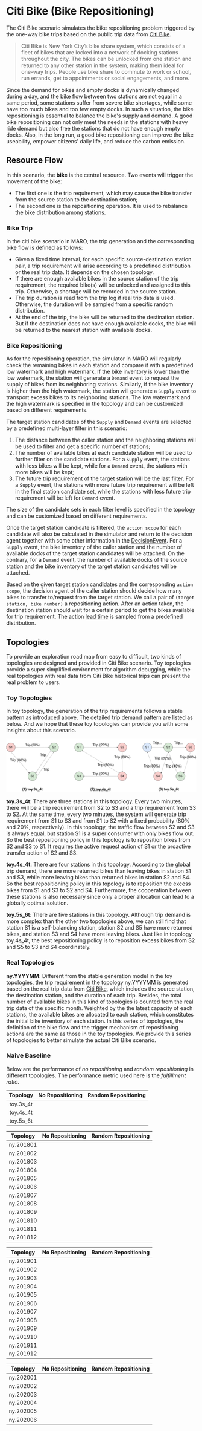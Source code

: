 # Citi Bike (Bike Repositioning)

The Citi Bike scenario simulates the bike repositioning problem triggered by the
one-way bike trips based on the public trip data from
[Citi Bike](https://www.citibikenyc.com/).

> Citi Bike is New York City’s bike share system, which consists of a fleet of
bikes that are locked into a network of docking stations throughout the city.
The bikes can be unlocked from one station and returned to any other station in
the system, making them ideal for one-way trips. People use bike share to commute
to work or school, run errands, get to appointments or social engagements, and
more.

Since the demand for bikes and empty docks is dynamically changed during a day,
and the bike flow between two stations are not equal in a same period, some
stations suffer from severe bike shortages, while some have too much bikes and
too few empty docks. In such a situation, the bike repositioning is essential to
balance the bike's supply and demand. A good bike repositioning can not only meet
the needs in the stations with heavy ride demand but also free the stations that
do not have enough empty docks. Also, in the long run, a good bike repositioning
can improve the bike useability, empower citizens' daily life, and reduce the
carbon emission.

## Resource Flow

In this scenario, the **bike** is the central resource. Two events will trigger
the movement of the bike:

- The first one is the trip requirement, which may cause the bike transfer from
the source station to the destination station;
- The second one is the repositioning operation. It is used to rebalance the bike
distribution among stations.

### Bike Trip

In the citi bike scenario in MARO, the trip generation and the corresponding bike
flow is defined as follows:

- Given a fixed time interval, for each specific source-destination station pair,
a trip requirement will arise according to a predefined distribution or the real
trip data. It depends on the chosen topology.
- If there are enough available bikes in the source station of the trip requirement,
the required bike(s) will be unlocked and assigned to this trip. Otherwise, a
shortage will be recorded in the source station.
- The trip duration is read from the trip log if real trip data is used. Otherwise,
the duration will be sampled from a specific random distribution.
- At the end of the trip, the bike will be returned to the destination station.
But if the destination does not have enough available docks, the bike will be
returned to the nearest station with available docks.

### Bike Repositioning

As for the repositioning operation, the simulator in MARO will regularly check
the remaining bikes in each station and compare it with a predefined low watermark
and high watermark. If the bike inventory is lower than the low watermark, the
station will generate a `Demand` event to request the supply of bikes from its
neighboring stations. Similarly, if the bike inventory is higher than the high
watermark, the station will generate a `Supply` event to transport excess bikes
to its neighboring stations. The low watermark and the high watermark is specified
in the topology and can be customized based on different requirements.

The target station candidates of the `Supply` and `Demand` events are selected
by a predefined multi-layer filter in this scenario:

1. The distance between the caller station and the neighboring stations will be
used to filter and get a specific number of stations;
2. The number of available bikes at each candidate station will be used to further
filter on the candidate stations. For a `Supply` event, the stations with less
bikes will be kept, while for a `Demand` event, the stations with more bikes will
be kept;
3. The future trip requirement of the target station will be the last filter. For
a `Supply` event, the stations with more future trip requirement will be left in
the final station candidate set, while the stations with less future trip
requirement will be left for `Demand` event.

The size of the candidate sets in each filter level is specified in the topology
and can be customized based on different requirements.

Once the target station candidate is filtered, the `action scope` for each candidate
will also be calculated in the simulator and return to the decision agent together
with some other information in the [DecisionEvent](#decisionevent-in-citi-bike).
For a `Supply` event, the bike inventory of the caller station and the number of
available docks of the target station candidates will be attached. On the contrary,
for a `Demand` event, the number of available docks of the source station and the
bike inventory of the target station candidates will be attached.

Based on the given target station candidates and the corresponding `action scope`,
the decision agent of the caller station should decide how many bikes to transfer
to/request from the target station. We call a pair of `(target station, bike number)`
a repositioning action. After an action taken, the destination station should wait
for a certain period to get the bikes available for trip requirement. The action
[lead time](https://en.wikipedia.org/wiki/Lead_time) is sampled from a predefined
distribution.

## Topologies

To provide an exploration road map from easy to difficult, two kinds of topologies
are designed and provided in Citi Bike scenario. Toy topologies provide a super
simplified environment for algorithm debugging, while the real topologies with
real data from Citi Bike historical trips can present the real problem to users.

### Toy Topologies

In toy topology, the generation of the trip requirements follows a stable pattern
as introduced above. The detailed trip demand pattern are listed as below. And we
hope that these toy topologies can provide you with some insights about this scenario.

![Citi Bike toy topologies](../images/scenario/citibike.toys.svg)

**toy.3s_4t**: There are three stations in this topology. Every two minutes,
there will be a trip requirement from S2 to S3 and a trip requirement from S3 to
S2. At the same time, every two minutes, the system will generate trip requirement
from S1 to S3 and from S1 to S2 with a fixed probability (80% and 20%, respectively).
In this topology, the traffic flow between S2 and S3 is always equal, but station
S1 is a super consumer with only bikes flow out. So the best repositioning policy
in this topology is to reposition bikes from S2 and S3 to S1. It requires the
active request action of S1 or the proactive transfer action of S2 and S3.

**toy.4s_4t**: There are four stations in this topology. According to the global
trip demand, there are more returned bikes than leaving bikes in station S1 and S3,
while more leaving bikes than returned bikes in station S2 and S4. So the best
repositioning policy in this topology is to reposition the excess bikes from S1
and S3 to S2 and S4. Furthermore, the cooperation between these stations is also
necessary since only a proper allocation can lead to a globally optimal solution.

**toy.5s_6t**: There are five stations in this topology. Although trip demand is
more complex than the other two topologies above, we can still find that station
S1 is a self-balancing station, station S2 and S5 have more returned bikes, and
station S3 and S4 have more leaving bikes. Just like in topology toy.4s_4t, the
best repositioning policy is to reposition excess bikes from S2 and S5 to S3 and
S4 coordinately.

### Real Topologies

**ny.YYYYMM**: Different from the stable generation model in the toy topologies,
the trip requirement in the topology ny.YYYYMM is generated based on the real
trip data from [Citi Bike](https://www.citibikenyc.com/), which includes the
source station, the destination station, and the duration of each trip. Besides,
the total number of available bikes in this kind of topologies is counted from
the real trip data of the specific month. Weighted by the the latest capacity
of each stations, the available bikes are allocated to each station, which
constitutes the initial bike inventory of each station. In this series of
topologies, the definition of the bike flow and the trigger mechanism of
repositioning actions are the same as those in the toy topologies. We provide
this series of topologies to better simulate the actual Citi Bike scenario.

### Naive Baseline

Below are the performance of *no repositioning* and *random repositioning* in
different topologies. The performance metric used here is the *fulfillment ratio*.

| Topology  | No Repositioning | Random Repositioning |
| :-------: | :--------------: | :------------------: |
| toy.3s_4t |                  |                      |
| toy.4s_4t |                  |                      |
| toy.5s_6t |                  |                      |

| Topology  | No Repositioning | Random Repositioning |
| :-------: | :--------------: | :------------------: |
| ny.201801 |                  |                      |
| ny.201802 |                  |                      |
| ny.201803 |                  |                      |
| ny.201804 |                  |                      |
| ny.201805 |                  |                      |
| ny.201806 |                  |                      |
| ny.201807 |                  |                      |
| ny.201808 |                  |                      |
| ny.201809 |                  |                      |
| ny.201810 |                  |                      |
| ny.201811 |                  |                      |
| ny.201812 |                  |                      |

| Topology  | No Repositioning | Random Repositioning |
| :-------: | :--------------: | :------------------: |
| ny.201901 |                  |                      |
| ny.201902 |                  |                      |
| ny.201903 |                  |                      |
| ny.201904 |                  |                      |
| ny.201905 |                  |                      |
| ny.201906 |                  |                      |
| ny.201907 |                  |                      |
| ny.201908 |                  |                      |
| ny.201909 |                  |                      |
| ny.201910 |                  |                      |
| ny.201911 |                  |                      |
| ny.201912 |                  |                      |

| Topology  | No Repositioning | Random Repositioning |
| :-------: | :--------------: | :------------------: |
| ny.202001 |                  |                      |
| ny.202002 |                  |                      |
| ny.202003 |                  |                      |
| ny.202004 |                  |                      |
| ny.202005 |                  |                      |
| ny.202006 |                  |                      |

<!-- ## Quick Start

### Data Processing

To start the simulation of Citi Bike scenario, users need to first generate the
related data. Below are the introduction to the related commands:

#### Environment List Command

The data environment list command is used to list the environments that need the
data files generated before the simulation.

```console
user@maro:~/MARO$ maro env data list

scenario: citi_bike, topology: ny.201801
scenario: citi_bike, topology: ny.201802
scenario: citi_bike, topology: ny.201803
scenario: citi_bike, topology: ny.201804
scenario: citi_bike, topology: ny.201805
scenario: citi_bike, topology: ny.201806
...

```

#### Generate Command

The data generate command is used to automatically download and build the
specified predefined scenario and topology data files for the simulation.
Currently, there are three arguments for the data generate command:

- `-s`: required, used to specify the predefined scenario. Valid scenarios are
listed in the result of [environment list command](#environment-list-command).
- `-t`: required, used to specify the predefined topology. Valid topologies are
listed in the result of [environment list command](#environment-list-command).
- `-f`: optional, if set, to force to re-download and re-generate the data files
and overwrite the already existing ones.

```console
user@maro:~/MARO$ maro env data generate -s citi_bike -t ny.201802

The data files for citi_bike-ny201802 will then be downloaded and deployed to ~/.maro/data/citibike/_build/ny201802.
```

For the example above, the directory structure should be like:

```sh
|-- ~/.maro
    |-- data
    |   |-- citi_bike
    |       |-- [topology]
    |           |-- .build          # bin data file
    |           |-- .source
    |               |-- .download   # original data file
    |               |-- .clean      # cleaned data file
    |-- temp                        # download temp file
```

#### Convert Command

The data convert command is used to convert the CSV data files to binary data
files that the simulator needs. Currently, there are three arguments for the data
convert command:

- `--meta`: required, used to specify the path of the meta file. The source
columns that to be converted and the data type of each columns should be
specified in the meta file.
- `--file`: required, used to specify the path of the source CSV data file(s).
If multiple source CSV data files are needed, you can list all the full paths of
the source files in a specific file and use a `@` symbol to specify it.
- `--output`: required, used to specify the path of the target binary file.

```console
user@maro:~/MARO$ maro data convert --meta ~/.maro/data/citibike/meta/trips.yml --file ~/.maro/data/citibike/source/_clean/ny201801/trip.csv --output ~/.maro/data/citibike/_build/ny201801/trip.bin
```

### DecisionEvent

Once the environment need the agent's response to promote the simulation, it will throw an **DecisionEvent**. In the scenario of citi_bike, the information of each DecisionEvent is listed as below:

- **station_idx**: the id of the station/agent that needs to respond to the environment
- **tick**: the corresponding tick
- **frame_index**: the corresponding frame index, that is the index of the corresponding snapshot in the snapshot list
- **type**: the decision type of this decision event. In citi_bike scenario, there are 2 types:
  - **Supply**: There is too many bikes in the corresponding station, it's better to reposition some of them to other stations.
  - **Demand**: There is no enough bikes in the corresponding station, it's better to reposition bikes from other stations

- **action_scope**: a dictionary of valid action items.
  - The key of the item indicates the station/agent id;
  - The meaning of the value differs for different decision type:
    - If the decision type is Supply, the value of the station itself means its bike inventory at that moment, while the value of other target stations means the number of their empty docks;
    - If the decision type is Demand, the value of the station itself means the number of its empty docks, while the value of other target stations means their bike inventory.

### Action

Once we get a **DecisionEvent** from the envirionment, we should respond with an **Action**. Valid Action could be:

- None, which means do nothing.
- A valid Action instance, including:
  - **from_station_idx**: int, the id of the source station of the bike transportation
  - **to_station_idx**: int, the id of the destination station of the bike transportation
  - **number**: int, the quantity of the bike transportation

### Example

```python
from maro.simulator import Env
from maro.simulator.scenarios.citi_bike.common import Action, DecisionEvent, DecisionType

import random

# Initialize an Env for citi_bike scenario
env = Env(scenario="citi_bike", topology="ny201912", start_tick=0, durations=1440, snapshot_resolution=30)

is_done: bool = False
reward: int = None
decision_event: DecisionEvent = None
action: Action = None

# Start the env with a None Action
reward, decision_event, is_done = env.step(action)

while not is_done:
    if decision_event.type == DecisionType.Supply:
        # the value of the station itself means the bike inventory if Supply
        self_bike_inventory = decision_event.action_scope[decision_event.station_idx]
        # the value of other stations means the quantity of empty docks if Supply
        target_idx_dock_tuple_list = [
            (k, v) for k, v in decision_event.action_scope.items() if k != decision_event.station_idx
        ]
        # random choose a target station weighted by the quantity of empty docks
        target_idx, target_dock = random.choices(
            target_idx_dock_tuple_list,
            weights=[item[1] for item in target_idx_dock_tuple_list]
        )[0]
        # generate the corresponding random Action
        action = Action(
            from_station_idx=decision_event.station_idx,
            to_station_idx=target_idx,
            number=random.randint(0, min(self_bike_inventory, target_dock))
        )

    elif decision_event.type == DecisionType.Demand:
        # the value of the station itself means the quantity of empty docks if Demand
        self_available_dock = decision_event.action_scope[decision_event.station_idx]
        # the value of other stations means their bike inventory if Demand
        target_idx_inventory_tuple_list = [
            (k, v) for k, v in decision_event.action_scope.items() if k != decision_event.station_idx
        ]
        # random choose a target station weighted by the bike inventory
        target_idx, target_inventory = random.choices(
            target_idx_inventory_tuple_list,
            weights=[item[1] for item in target_idx_inventory_tuple_list]
        )[0]
        # generate the corresponding random Action
        action = Action(
            from_station_idx=target_idx,
            to_station_idx=decision_event.station_idx,
            number=random.randint(0, min(self_available_dock, target_inventory))
        )

    else:
        action = None

    # Random sampling some records to show in the output   TODO
    #  if random.random() > 0.95:
        #  print("*************\n{decision_event}\n{action}")
    # Respond the environment with the generated Action
    reward, decision_event, is_done = env.step(action)
``` -->
